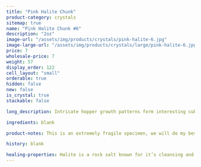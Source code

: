 ```yaml
---
title: "Pink Halite Chunk"
product-category: crystals
sitemap: true
name: "Pink Halite Chunk #6"
description: "2oz"
image-url: "/assets/img/products/crystals/pink-halite-6.jpg"
image-large-url: "/assets/img/products/crystals/large/pink-halite-6.jpg"
price: 7
wholesale-price: 7
weight: 57
display_order: 122
cell_layout: "small"
orderable: true
hidden: false
new: false
is_crystal: true
stackable: false

long_description: Intricate hopper growth patterns form interesting cube crystals with amazing growth lines. Gentle light pink base which fade in white, icy cube-shaped crystals. Pink Halite this size is amazing in the bath - one stone will give you multiple uses. Simply place it in your next ritual bath to help cleanse the aura and disperse negativity.

ingredients: blank

product-notes: This is an extremely fragile specimen, we will do my best to package it as safely as possible but please be aware some little pieces may break off in transit.

history: blank

healing-properties: Halite is a rock salt known for it’s cleansing and purifying properties, it aids in clarifying energy blocks and balancing energy fields. This makes it perfect for cleansing your other crystals! Similar to Selenite, you can rest your other crystals on it to remove unwanted/negative energies. In meditation, Pink Halite connects to the heart and solar plexus chakras allowing a self-loving awareness which aids in the release of emotional issues and attachments.
---
```

